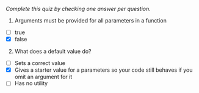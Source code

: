 *Complete this quiz by checking one answer per question.*

1. Arguments must be provided for all parameters in a function

- [ ] true
- [x] false

2. What does a default value do?

- [ ] Sets a correct value
- [x] Gives a starter value for a parameters so your code still behaves if you omit an argument for it
- [ ] Has no utility
